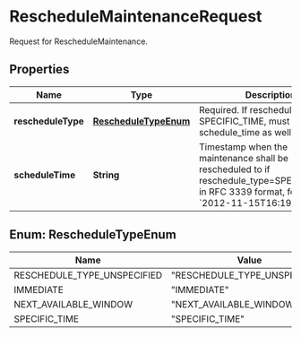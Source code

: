 

# RescheduleMaintenanceRequest

Request for RescheduleMaintenance.

## Properties

| Name | Type | Description | Notes |
|------------ | ------------- | ------------- | -------------|
|**rescheduleType** | [**RescheduleTypeEnum**](#RescheduleTypeEnum) | Required. If reschedule type is SPECIFIC_TIME, must set up schedule_time as well. |  [optional] |
|**scheduleTime** | **String** | Timestamp when the maintenance shall be rescheduled to if reschedule_type&#x3D;SPECIFIC_TIME, in RFC 3339 format, for example &#x60;2012-11-15T16:19:00.094Z&#x60;. |  [optional] |



## Enum: RescheduleTypeEnum

| Name | Value |
|---- | -----|
| RESCHEDULE_TYPE_UNSPECIFIED | &quot;RESCHEDULE_TYPE_UNSPECIFIED&quot; |
| IMMEDIATE | &quot;IMMEDIATE&quot; |
| NEXT_AVAILABLE_WINDOW | &quot;NEXT_AVAILABLE_WINDOW&quot; |
| SPECIFIC_TIME | &quot;SPECIFIC_TIME&quot; |



